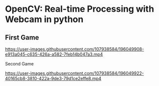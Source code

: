 # OpenCV: Real-time Processing with Webcam in python

## First Game


https://user-images.githubusercontent.com/107938584/196049908-e913a045-c635-426a-a582-7feb14b047a3.mp4




Second Game


https://user-images.githubusercontent.com/107938584/196049922-40165cb8-3810-422a-9de3-79d1ce2effe8.mp4
